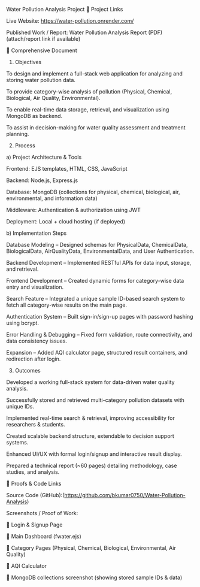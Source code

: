 Water Pollution Analysis Project
🔗 Project Links

Live Website: https://water-pollution.onrender.com/


Published Work / Report: Water Pollution Analysis Report (PDF)
 (attach/report link if available)

📄 Comprehensive Document
1. Objectives

To design and implement a full-stack web application for analyzing and storing water pollution data.

To provide category-wise analysis of pollution (Physical, Chemical, Biological, Air Quality, Environmental).

To enable real-time data storage, retrieval, and visualization using MongoDB as backend.

To assist in decision-making for water quality assessment and treatment planning.

2. Process

a) Project Architecture & Tools

Frontend: EJS templates, HTML, CSS, JavaScript

Backend: Node.js, Express.js

Database: MongoDB (collections for physical, chemical, biological, air, environmental, and information data)

Middleware: Authentication & authorization using JWT

Deployment: Local + cloud hosting (if deployed)

b) Implementation Steps

Database Modeling – Designed schemas for PhysicalData, ChemicalData, BiologicalData, AirQualityData, EnvironmentalData, and User Authentication.

Backend Development – Implemented RESTful APIs for data input, storage, and retrieval.

Frontend Development – Created dynamic forms for category-wise data entry and visualization.

Search Feature – Integrated a unique sample ID-based search system to fetch all category-wise results on the main page.

Authentication System – Built sign-in/sign-up pages with password hashing using bcrypt.

Error Handling & Debugging – Fixed form validation, route connectivity, and data consistency issues.

Expansion – Added AQI calculator page, structured result containers, and redirection after login.

3. Outcomes

Developed a working full-stack system for data-driven water quality analysis.

Successfully stored and retrieved multi-category pollution datasets with unique IDs.

Implemented real-time search & retrieval, improving accessibility for researchers & students.

Created scalable backend structure, extendable to decision support systems.

Enhanced UI/UX with formal login/signup and interactive result display.

Prepared a technical report (~60 pages) detailing methodology, case studies, and analysis.

📂 Proofs & Code Links

Source Code (GitHub):(https://github.com/bkumar0750/Water-Pollution-Analysis)

Screenshots / Proof of Work:

🔹 Login & Signup Page

🔹 Main Dashboard (fwater.ejs)

🔹 Category Pages (Physical, Chemical, Biological, Environmental, Air Quality)

🔹 AQI Calculator

🔹 MongoDB collections screenshot (showing stored sample IDs & data)
